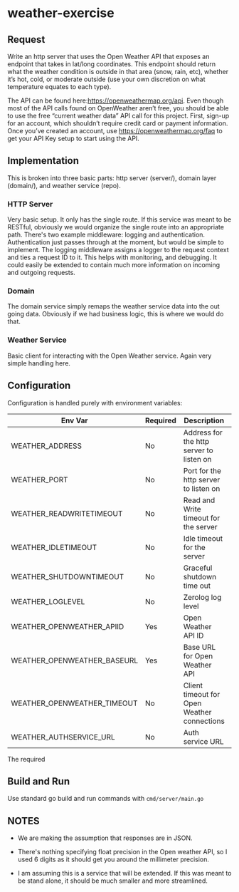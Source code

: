# weather-exercise

## Request
Write an http server that uses the Open Weather API that exposes an endpoint that takes in lat/long coordinates. This endpoint should return what the weather condition is outside in that area (snow, rain, etc), whether it’s hot, cold, or moderate outside (use your own discretion on what temperature equates to each type).

The API can be found here:https://openweathermap.org/api. Even though most of the API calls found on OpenWeather aren’t free, you should be able to use the free “current weather data” API call for this project.  First, sign-up for an account, which shouldn’t require credit card or payment information.  Once you’ve created an account, use https://openweathermap.org/faq to get your API Key setup to start using the API.

## Implementation
This is broken into three basic parts: http server (server/), domain layer (domain/), and weather service (repo).

### HTTP Server
Very basic setup.  It only has the single route.  If this service was meant to be RESTful, obviously we would organize the single route into an appropriate path.
There's two example middleware: logging and authentication.  Authentication just passes through at the moment, but would be simple to implement.  The logging middleware assigns a logger to the request context and ties a request ID to it.  This helps with monitoring, and debugging.  It could easily be extended to contain much more information on incoming and outgoing requests.

### Domain
The domain service simply remaps the weather service data into the out going data.  Obviously if we had business logic, this is where we would do that.

### Weather Service
Basic client for interacting with the Open Weather service.  Again very simple handling here.


## Configuration
Configuration is handled purely with environment variables:

| Env Var | Required | Description | Default |
| ------- | -------- | ----------- | ------- |
| WEATHER_ADDRESS | No | Address for the http server to listen on | 0.0.0.0 |
| WEATHER_PORT | No | Port for the http server to listen on | 80 |
| WEATHER_READWRITETIMEOUT | No | Read and Write timeout for the server | 20s |
| WEATHER_IDLETIMEOUT | No | Idle timeout for the server | 75s |
| WEATHER_SHUTDOWNTIMEOUT | No | Graceful shutdown time out | 20s |
| WEATHER_LOGLEVEL | No | Zerolog log level | info |
| WEATHER_OPENWEATHER_APIID | Yes | Open Weather API ID | |
| WEATHER_OPENWEATHER_BASEURL | Yes | Base URL for Open Weather API | |
| WEATHER_OPENWEATHER_TIMEOUT | No | Client timeout for Open Weather connections | 5s |
| WEATHER_AUTHSERVICE_URL | No | Auth service URL | http://some.auth.com |

The required 

## Build and Run
Use standard go build and run commands with `cmd/server/main.go`

## NOTES

* We are making the assumption that responses are in JSON.

* There's nothing specifying float precision in the Open weather API, so I used 6 digits as it should get you around the millimeter precision.

* I am assuming this is a service that will be extended.  If this was meant to be stand alone, it should be much smaller and more streamlined.